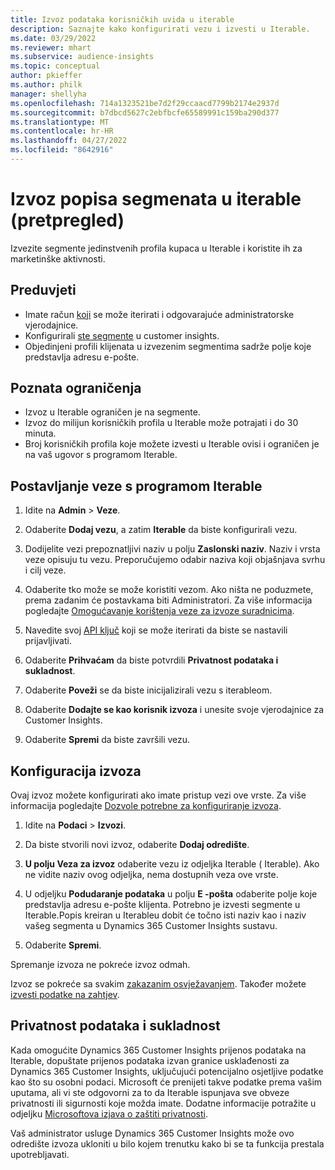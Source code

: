 ```yaml
---
title: Izvoz podataka korisničkih uvida u iterable
description: Saznajte kako konfigurirati vezu i izvesti u Iterable.
ms.date: 03/29/2022
ms.reviewer: mhart
ms.subservice: audience-insights
ms.topic: conceptual
author: pkieffer
ms.author: philk
manager: shellyha
ms.openlocfilehash: 714a1323521be7d2f29ccaacd7799b2174e2937d
ms.sourcegitcommit: b7dbcd5627c2ebfbcfe65589991c159ba290d377
ms.translationtype: MT
ms.contentlocale: hr-HR
ms.lasthandoff: 04/27/2022
ms.locfileid: "8642916"
---
```

# <a name="export-segment-lists-to-iterable-preview"></a>Izvoz popisa segmenata u iterable (pretpregled)

Izvezite segmente jedinstvenih profila kupaca u Iterable i koristite ih za marketinške aktivnosti.

## <a name="prerequisites"></a>Preduvjeti

-   Imate račun [koji](https://iterable.com/) se može iterirati i odgovarajuće administratorske vjerodajnice.
-   Konfigurirali [ste segmente](segments.md) u customer insights.
-   Objedinjeni profili klijenata u izvezenim segmentima sadrže polje koje predstavlja adresu e-pošte.

## <a name="known-limitations"></a>Poznata ograničenja

- Izvoz u Iterable ograničen je na segmente.
- Izvoz do milijun korisničkih profila u Iterable može potrajati i do 30 minuta. 
- Broj korisničkih profila koje možete izvesti u Iterable ovisi i ograničen je na vaš ugovor s programom Iterable.

## <a name="set-up-connection-to-iterable"></a>Postavljanje veze s programom Iterable

1. Idite na **Admin** > **Veze**.

1. Odaberite **Dodaj vezu**, a zatim **Iterable** da biste konfigurirali vezu.

1. Dodijelite vezi prepoznatljivi naziv u polju **Zaslonski naziv**. Naziv i vrsta veze opisuju tu vezu. Preporučujemo odabir naziva koji objašnjava svrhu i cilj veze.

1. Odaberite tko može se može koristiti vezom. Ako ništa ne poduzmete, prema zadanim će postavkama biti Administratori. Za više informacija pogledajte [Omogućavanje korištenja veze za izvoze suradnicima](connections.md#allow-contributors-to-use-a-connection-for-exports).

1. Navedite svoj [API ključ](https://support.iterable.com/hc/en-us/articles/360043464871) koji se može iterirati da biste se nastavili prijavljivati. 

1. Odaberite **Prihvaćam** da biste potvrdili **Privatnost podataka i sukladnost**.

1. Odaberite **Poveži** se da biste inicijalizirali vezu s iterableom.

1. Odaberite **Dodajte se kao korisnik izvoza** i unesite svoje vjerodajnice za Customer Insights.

1. Odaberite **Spremi** da biste završili vezu.

## <a name="configure-an-export"></a>Konfiguracija izvoza

Ovaj izvoz možete konfigurirati ako imate pristup vezi ove vrste. Za više informacija pogledajte [Dozvole potrebne za konfiguriranje izvoza](export-destinations.md#set-up-a-new-export).

1. Idite na **Podaci** > **Izvozi**.

1. Da biste stvorili novi izvoz, odaberite **Dodaj odredište**.

1. **U polju Veza za izvoz** odaberite vezu iz odjeljka Iterable ( Iterable). Ako ne vidite naziv ovog odjeljka, nema dostupnih veza ove vrste.

3. U odjeljku **Podudaranje podataka** u polju **E -pošta** odaberite polje koje predstavlja adresu e-pošte klijenta. Potrebno je izvesti segmente u Iterable.Popis kreiran u Iterableu dobit će točno isti naziv kao i naziv vašeg segmenta u Dynamics 365 Customer Insights sustavu.

1. Odaberite **Spremi**.

Spremanje izvoza ne pokreće izvoz odmah.

Izvoz se pokreće sa svakim [zakazanim osvježavanjem](system.md#schedule-tab). Također možete [izvesti podatke na zahtjev](export-destinations.md#run-exports-on-demand). 


## <a name="data-privacy-and-compliance"></a>Privatnost podataka i sukladnost

Kada omogućite Dynamics 365 Customer Insights prijenos podataka na Iterable, dopuštate prijenos podataka izvan granice usklađenosti za Dynamics 365 Customer Insights, uključujući potencijalno osjetljive podatke kao što su osobni podaci. Microsoft će prenijeti takve podatke prema vašim uputama, ali vi ste odgovorni za to da Iterable ispunjava sve obveze privatnosti ili sigurnosti koje možda imate. Dodatne informacije potražite u odjeljku [Microsoftova izjava o zaštiti privatnosti](https://go.microsoft.com/fwlink/?linkid=396732).

Vaš administrator usluge Dynamics 365 Customer Insights može ovo odredište izvoza ukloniti u bilo kojem trenutku kako bi se ta funkcija prestala upotrebljavati.
